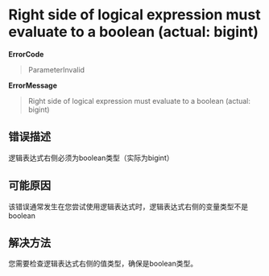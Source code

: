 # Right side of logical expression must evaluate to a boolean (actual: bigint)
**ErrorCode**
> ParameterInvalid

**ErrorMessage**
> Right side of logical expression must evaluate to a boolean (actual: bigint)

## 错误描述
逻辑表达式右侧必须为boolean类型（实际为bigint）

## 可能原因
该错误通常发生在您尝试使用逻辑表达式时，逻辑表达式右侧的变量类型不是boolean

## 解决方法
您需要检查逻辑表达式右侧的值类型，确保是boolean类型。
